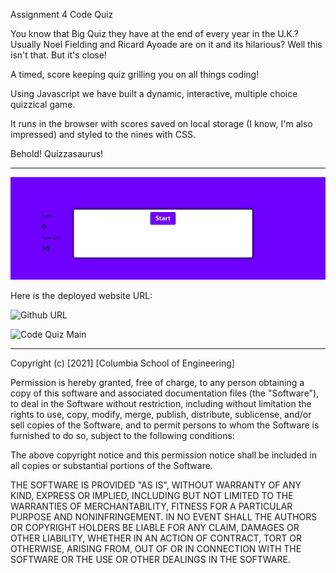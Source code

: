 Assignment 4 Code Quiz

You know that Big Quiz they have at the end of every year in the U.K.?
Usually Noel Fielding and Ricard Ayoade are on it and its hilarious?
Well this isn't that.
But it's close!

A timed, score keeping quiz grilling you on all things coding!

Using Javascript we have built a dynamic, interactive, multiple choice quizzical game.

It runs in the browser with scores saved on local storage (I know, I'm also impressed) and styled to the nines with CSS. 

Behold! Quizzasaurus! 

---

![screenshot](images/Code_Quiz.jpg)

Here is the deployed website URL:

![Github URL]() 


![Code Quiz Main](https://github.com/LawrieDrew/Code_Quiz-.git)



---

Copyright (c) [2021] [Columbia School of Engineering]

Permission is hereby granted, free of charge, to any person obtaining a copy
of this software and associated documentation files (the "Software"), to deal
in the Software without restriction, including without limitation the rights
to use, copy, modify, merge, publish, distribute, sublicense, and/or sell
copies of the Software, and to permit persons to whom the Software is
furnished to do so, subject to the following conditions:

The above copyright notice and this permission notice shall be included in all
copies or substantial portions of the Software.

THE SOFTWARE IS PROVIDED "AS IS", WITHOUT WARRANTY OF ANY KIND, EXPRESS OR
IMPLIED, INCLUDING BUT NOT LIMITED TO THE WARRANTIES OF MERCHANTABILITY,
FITNESS FOR A PARTICULAR PURPOSE AND NONINFRINGEMENT. IN NO EVENT SHALL THE
AUTHORS OR COPYRIGHT HOLDERS BE LIABLE FOR ANY CLAIM, DAMAGES OR OTHER
LIABILITY, WHETHER IN AN ACTION OF CONTRACT, TORT OR OTHERWISE, ARISING FROM,
OUT OF OR IN CONNECTION WITH THE SOFTWARE OR THE USE OR OTHER DEALINGS IN THE
SOFTWARE.

